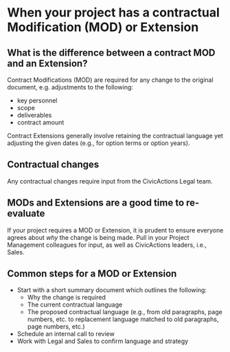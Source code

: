# When your project has a contractual Modification (MOD) or Extension

## What is the difference between a contract MOD and an Extension?

Contract Modifications (MOD) are required for any change to the original document, e.g. adjustments to the following:

-   key personnel
-   scope
-   deliverables
-   contract amount

Contract Extensions generally involve retaining the contractual language yet adjusting the given dates (e.g., for option terms or option years).

## Contractual changes

Any contractual changes require input from the CivicActions Legal team.

## MODs and Extensions are a good time to re-evaluate

If your project requires a MOD or Extension, it is prudent to ensure everyone agrees about <i>why</i> the change is being made. Pull in your Project Management colleagues for input, as well as CivicActions leaders, i.e., Sales.

## Common steps for a MOD or Extension

-   Start with a short summary document which outlines the following:
    -   Why the change is required
    -   The current contractual language
    -   The proposed contractual language (e.g., from old paragraphs, page numbers, etc. to replacement language matched to old paragraphs, page numbers, etc.)
-   Schedule an internal call to review
-   Work with Legal and Sales to confirm language and strategy
